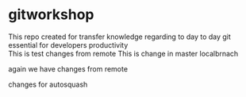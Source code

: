 # gitworkshop
This repo created for transfer knowledge regarding to day to day git essential for developers productivity  
This is test changes from remote
This is change in master localbrnach


again we have changes from remote


changes for autosquash

